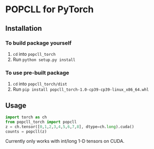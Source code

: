 # POPCLL for PyTorch

## Installation

### To build package yourself

1. `cd` into `popcll_torch`
2. Run `python setup.py install`

### To use pre-built package

1. `cd` into `popcll_torch/dist`
2. Run `pip install popcll_torch-1.0-cp39-cp39-linux_x86_64.whl`


## Usage

```python
import torch as ch
from popcll_torch import popcll
z = ch.tensor([0,1,2,3,4,5,6,7,8], dtype=ch.long).cuda()
counts = popcll(z)
```

Currently only works with int/long 1-D tensors on CUDA.